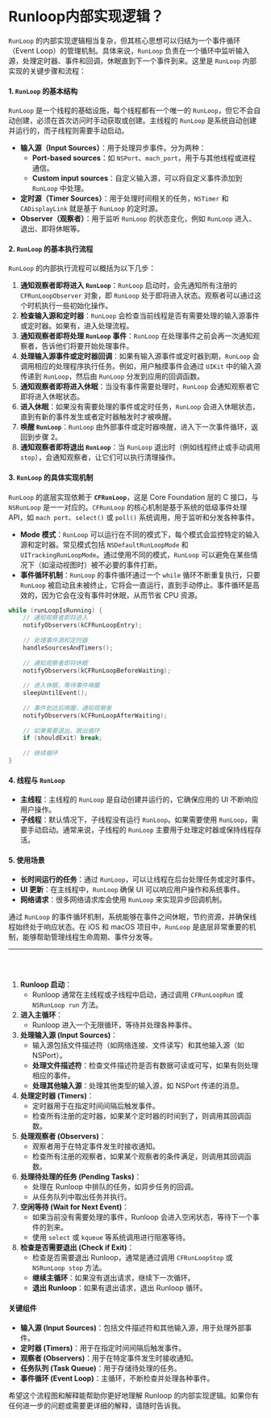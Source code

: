 # Runloop内部实现逻辑？

`RunLoop` 的内部实现逻辑相当复杂，但其核心思想可以归结为一个事件循环（Event Loop）的管理机制。具体来说，`RunLoop` 负责在一个循环中监听输入源，处理定时器、事件和回调，休眠直到下一个事件到来。这里是 `RunLoop` 内部实现的关键步骤和流程：

#### 1. `RunLoop` 的基本结构

`RunLoop` 是一个线程的基础设施，每个线程都有一个唯一的 `RunLoop`，但它不会自动创建，必须在首次访问时手动获取或创建。主线程的 `RunLoop` 是系统自动创建并运行的，而子线程则需要手动启动。

* **输入源（Input Sources）**：用于处理异步事件。分为两种：
  * **Port-based sources**：如 `NSPort`、`mach_port`，用于与其他线程或进程通信。
  * **Custom input sources**：自定义输入源，可以将自定义事件添加到 `RunLoop` 中处理。
* **定时源（Timer Sources）**：用于处理时间相关的任务，`NSTimer` 和 `CADisplayLink` 就是基于 `RunLoop` 的定时源。
* **Observer（观察者）**：用于监听 `RunLoop` 的状态变化，例如 `RunLoop` 进入、退出、即将休眠等。

#### 2. `RunLoop` 的基本执行流程

`RunLoop` 的内部执行流程可以概括为以下几步：

1. **通知观察者即将进入 `RunLoop`**：`RunLoop` 启动时，会先通知所有注册的 `CFRunLoopObserver` 对象，即 `RunLoop` 处于即将进入状态。观察者可以通过这个时机执行一些初始化操作。
2. **检查输入源和定时器**：`RunLoop` 会检查当前线程是否有需要处理的输入源事件或定时器。如果有，进入处理流程。
3. **通知观察者即将处理 `RunLoop` 事件**：`RunLoop` 在处理事件之前会再一次通知观察者，告诉他们将要开始处理事件。
4. **处理输入源事件或定时器回调**：如果有输入源事件或定时器到期，`RunLoop` 会调用相应的处理程序执行任务。例如，用户触摸事件会通过 `UIKit` 中的输入源传递到 `RunLoop`，然后由 `RunLoop` 分发到应用的回调函数。
5. **通知观察者即将进入休眠**：当没有事件需要处理时，`RunLoop` 会通知观察者它即将进入休眠状态。
6. **进入休眠**：如果没有需要处理的事件或定时任务，`RunLoop` 会进入休眠状态，直到有新的事件发生或者定时器触发时才被唤醒。
7. **唤醒 `RunLoop`**：`RunLoop` 由外部事件或定时器唤醒，进入下一次事件循环，返回到步骤 2。
8. **通知观察者即将退出 `RunLoop`**：当 `RunLoop` 退出时（例如线程终止或手动调用 `stop`），会通知观察者，让它们可以执行清理操作。

#### 3. `RunLoop` 的具体实现机制

`RunLoop` 的底层实现依赖于 **`CFRunLoop`**，这是 Core Foundation 层的 C 接口，与 `NSRunLoop` 是一一对应的。`CFRunLoop` 的核心机制是基于系统的低级事件处理 API，如 `mach port`、`select()` 或 `poll()` 系统调用，用于监听和分发各种事件。

* **Mode 模式**：`RunLoop` 可以运行在不同的模式下，每个模式会监控特定的输入源和定时器。常见模式包括 `NSDefaultRunLoopMode` 和 `UITrackingRunLoopMode`。通过使用不同的模式，`RunLoop` 可以避免在某些情况下（如滚动视图时）被不必要的事件打断。
* **事件循环机制**：`RunLoop` 的事件循环通过一个 `while` 循环不断重复执行，只要 `RunLoop` 被启动且未被终止，它将会一直运行，直到手动停止。事件循环是高效的，因为它会在没有事件时休眠，从而节省 CPU 资源。

```c
while (runLoopIsRunning) {
    // 通知观察者即将进入
    notifyObservers(kCFRunLoopEntry);
    
    // 处理事件源和定时器
    handleSourcesAndTimers();
    
    // 通知观察者即将休眠
    notifyObservers(kCFRunLoopBeforeWaiting);
    
    // 进入休眠，等待事件唤醒
    sleepUntilEvent();
    
    // 事件到达后唤醒，通知观察者
    notifyObservers(kCFRunLoopAfterWaiting);
    
    // 如果需要退出，跳出循环
    if (shouldExit) break;
    
    // 继续循环
}
```

#### 4. 线程与 `RunLoop`

* **主线程**：主线程的 `RunLoop` 是自动创建并运行的，它确保应用的 UI 不断响应用户操作。
* **子线程**：默认情况下，子线程没有运行 `RunLoop`。如果需要使用 `RunLoop`，需要手动启动。通常来说，子线程的 `RunLoop` 主要用于处理定时器或保持线程存活。

#### 5. 使用场景

* **长时间运行的任务**：通过 `RunLoop`，可以让线程在后台处理任务或定时事件。
* **UI 更新**：在主线程中，`RunLoop` 确保 UI 可以响应用户操作和系统事件。
* **网络请求**：很多网络请求库会使用 `RunLoop` 来实现异步回调机制。

通过 `RunLoop` 的事件循环机制，系统能够在事件之间休眠，节约资源，并确保线程始终处于响应状态。在 iOS 和 macOS 项目中，`RunLoop` 是底层非常重要的机制，能够帮助管理线程生命周期、事件分发等。





***



<figure><img src="../../../../.gitbook/assets/image (9).png" alt=""><figcaption><p><br></p></figcaption></figure>

1. **Runloop 启动**：
   * Runloop 通常在主线程或子线程中启动，通过调用 `CFRunLoopRun` 或 `NSRunLoop run` 方法。
2. **进入主循环**：
   * Runloop 进入一个无限循环，等待并处理各种事件。
3. **处理输入源 (Input Sources)**：
   * 输入源包括文件描述符（如网络连接、文件读写）和其他输入源（如 NSPort）。
   * **处理文件描述符**：检查文件描述符是否有数据可读或可写，如果有则处理相应的事件。
   * **处理其他输入源**：处理其他类型的输入源，如 NSPort 传递的消息。
4. **处理定时器 (Timers)**：
   * 定时器用于在指定时间间隔后触发事件。
   * 检查所有注册的定时器，如果某个定时器的时间到了，则调用其回调函数。
5. **处理观察者 (Observers)**：
   * 观察者用于在特定事件发生时接收通知。
   * 检查所有注册的观察者，如果某个观察者的条件满足，则调用其回调函数。
6. **处理待处理的任务 (Pending Tasks)**：
   * 处理在 Runloop 中排队的任务，如异步任务的回调。
   * 从任务队列中取出任务并执行。
7. **空闲等待 (Wait for Next Event)**：
   * 如果当前没有需要处理的事件，Runloop 会进入空闲状态，等待下一个事件的到来。
   * 使用 `select` 或 `kqueue` 等系统调用进行阻塞等待。
8. **检查是否需要退出 (Check if Exit)**：
   * 检查是否需要退出 Runloop，通常是通过调用 `CFRunLoopStop` 或 `NSRunLoop stop` 方法。
   * **继续主循环**：如果没有退出请求，继续下一次循环。
   * **退出 Runloop**：如果有退出请求，退出 Runloop 循环。

#### 关键组件

* **输入源 (Input Sources)**：包括文件描述符和其他输入源，用于处理外部事件。
* **定时器 (Timers)**：用于在指定时间间隔后触发事件。
* **观察者 (Observers)**：用于在特定事件发生时接收通知。
* **任务队列 (Task Queue)**：用于存储待处理的任务。
* **事件循环 (Event Loop)**：主循环，不断检查并处理各种事件。

希望这个流程图和解释能帮助你更好地理解 Runloop 的内部实现逻辑。如果你有任何进一步的问题或需要更详细的解释，请随时告诉我。
